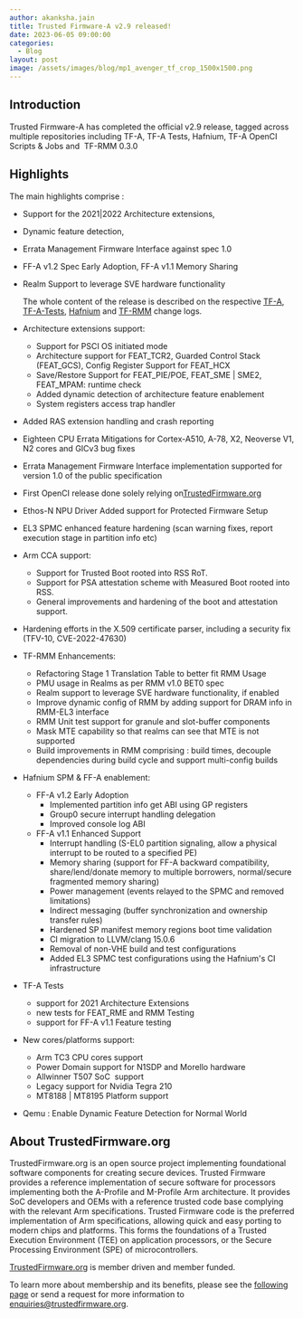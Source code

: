 ```yaml
---
author: akanksha.jain
title: Trusted Firmware-A v2.9 released!
date: 2023-06-05 09:00:00
categories:
  - Blog
layout: post
image: /assets/images/blog/mp1_avenger_tf_crop_1500x1500.png
---
```


Introduction
------------
Trusted Firmware-A has completed the official v2.9 release, tagged across multiple repositories including TF-A, TF-A Tests, 
Hafnium, TF-A OpenCI Scripts & Jobs and  TF-RMM 0.3.0


Highlights
------------
The main highlights comprise :
- Support for the 2021|2022 Architecture extensions,
- Dynamic feature detection,
- Errata Management Firmware Interface against spec 1.0
- FF-A v1.2 Spec Early Adoption, FF-A v1.1 Memory Sharing
- Realm Support to leverage SVE hardware functionality 

  The whole content of the release is described on the respective [TF-A](https://trustedfirmware-a.readthedocs.io/en/v2.9/change-log.html#id1), [TF-A-Tests](https://trustedfirmware-a-tests.readthedocs.io/en/v2.9/change-log.html#version-2-9), [Hafnium](https://review.trustedfirmware.org/plugins/gitiles/hafnium/hafnium/+/refs/tags/v2.9/docs/ChangeLog.md) and [TF-RMM](https://tf-rmm.readthedocs.io/en/tf-rmm-v0.3.0/about/change-log.html#v0-3-0) change logs.
- Architecture extensions support:
  - Support for PSCI OS initiated mode
  - Architecture support for FEAT_TCR2, Guarded Control Stack (FEAT_GCS), Config Register Support for FEAT_HCX
  - Save/Restore Support for FEAT_PIE/POE, FEAT_SME | SME2, FEAT_MPAM: runtime check
  - Added dynamic detection of architecture feature enablement
  - System registers access trap handler
- Added RAS extension handling and crash reporting
- Eighteen CPU Errata Mitigations for Cortex-A510, A-78, X2, Neoverse V1, N2 cores and GICv3 bug fixes
- Errata Management Firmware Interface implementation supported for version 1.0 of the public specification
- First OpenCI release done solely relying on[TrustedFirmware.org](https://www.trustedfirmware.org)
- Ethos-N NPU Driver Added support for Protected Firmware Setup
- EL3 SPMC enhanced feature hardening (scan warning fixes, report execution stage in partition info etc)
- Arm CCA support:
  - Support for Trusted Boot rooted into RSS RoT.
  - Support for PSA attestation scheme with Measured Boot rooted into RSS.
  - General improvements and hardening of the boot and attestation support.
- Hardening efforts in the X.509 certificate parser, including a security fix (TFV-10, CVE-2022-47630)
- TF-RMM Enhancements:
  - Refactoring Stage 1 Translation Table to better fit RMM Usage
  - PMU usage in Realms as per RMM v1.0 BET0 spec
  - Realm support to leverage SVE hardware functionality, if enabled
  - Improve dynamic config of RMM by adding support for DRAM info in RMM-EL3 interface
  - RMM Unit test support for granule and slot-buffer components
  - Mask MTE capability so that realms can see that MTE is not supported
  - Build improvements in RMM comprising : build times, decouple dependencies during build cycle and support multi-config builds
- Hafnium SPM & FF-A enablement:
  - FF-A v1.2 Early Adoption
    - Implemented partition info get ABI using GP registers
    - Group0 secure interrupt handling delegation
    - Improved console log ABI
  - FF-A v1.1 Enhanced Support
    - Interrupt handling (S-EL0 partition signaling, allow a physical interrupt to be routed to a specified PE)
    - Memory sharing (support for FF-A backward compatibility, share/lend/donate memory to multiple borrowers, normal/secure fragmented memory sharing)
    - Power management (events relayed to the SPMC and removed limitations)
    - Indirect messaging (buffer synchronization and ownership transfer rules)
    - Hardened SP manifest memory regions boot time validation
    - CI migration to LLVM/clang 15.0.6
    - Removal of non-VHE build and test configurations
    - Added EL3 SPMC test configurations using the Hafnium's CI infrastructure
- TF-A Tests
  - support for 2021 Architecture Extensions
  - new tests for FEAT_RME and RMM Testing
  - support for FF-A v1.1 Feature testing
- New cores/platforms support:
  - Arm TC3 CPU cores support 
  - Power Domain support for N1SDP and Morello hardware
  - Allwinner T507 SoC  support
  - Legacy support for Nvidia Tegra 210
  - MT8188 | MT8195 Platform support
- Qemu : Enable Dynamic Feature Detection for Normal World

About TrustedFirmware.org
----------
TrustedFirmware.org is an open source project implementing foundational software components for creating secure devices. Trusted Firmware provides a reference implementation of secure software for processors implementing both the A-Profile and M-Profile Arm architecture. It provides SoC developers and OEMs with a reference trusted code base complying with the relevant Arm specifications. Trusted Firmware code is the preferred implementation of Arm specifications, allowing quick and easy porting to modern chips and platforms. This forms the foundations of a Trusted Execution Environment (TEE) on application processors, or the Secure Processing Environment (SPE) of microcontrollers. 

[TrustedFirmware.org](https://www.trustedfirmware.org) is member driven and member funded. 

To learn more about membership and its benefits, please see the [following page](https://www.trustedfirmware.org/about) or send a request for more information to enquiries@trustedfirmware.org.

